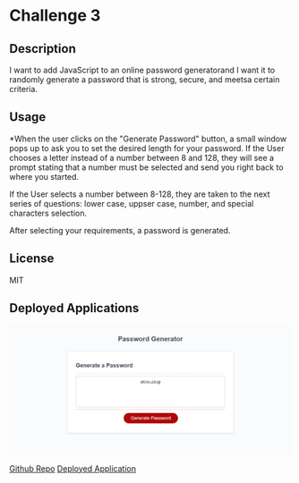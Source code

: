 # Challenge 3
## Description
I want to add JavaScript to an online password generatorand I want it to randomly generate a password that is strong, secure, and meetsa certain criteria.

## Usage
*When the user clicks on the "Generate Password" button, a small window pops up to ask you to set the desired length for your password. If the User chooses a letter instead of a number between 8 and 128, they will see a prompt stating that a number must be selected and send you right back to where you started. 

If the User selects a number between 8-128, they are taken to the next series of questions: lower case, uppser case, number, and special characters selection. 

After selecting your requirements, a password is generated. 

## License
MIT

## Deployed Applications

![portfolio](./Assets/Images/Challenge-3%20screenshot.png)

[Github Repo](https://github.com/Ale-Miret/challenge-3-)                                                                                                                                                                                                                            [Deployed Application](https://ale-miret.github.io/challenge-3-gen/)